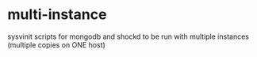 multi-instance
==============

sysvinit scripts for mongodb and shockd to be run with multiple instances (multiple copies on ONE host)

